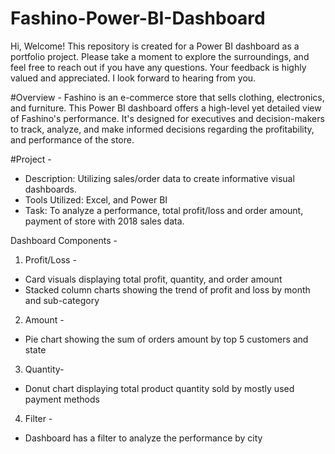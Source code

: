 # Fashino-Power-BI-Dashboard

Hi, Welcome! This repository is created for a Power BI dashboard as a portfolio project. Please take a moment to explore the surroundings, and feel free to reach out if you have any questions. Your feedback is highly valued and appreciated. I look forward to hearing from you.

#Overview - 
Fashino is an e-commerce store that sells clothing, electronics, and furniture. This Power BI dashboard offers a high-level yet detailed view of Fashino's performance. It's designed for executives and decision-makers to track, analyze, and make informed decisions regarding the profitability, and performance of the store.

#Project - 

- Description: Utilizing sales/order data to create informative visual dashboards.
- Tools Utilized: Excel, and Power BI
- Task: To analyze a performance, total profit/loss and order amount, payment of store with 2018 sales data.

Dashboard Components - 
1. Profit/Loss -
  - Card visuals displaying  total profit, quantity, and order amount
  - Stacked column charts showing the trend of profit and loss by month and sub-category

    
2. Amount -
  - Pie chart showing the sum of orders amount by top 5 customers and state

    
3. Quantity-
  - Donut chart displaying total product quantity sold by mostly used payment methods


4. Filter -
  - Dashboard has a filter to analyze the performance by city
